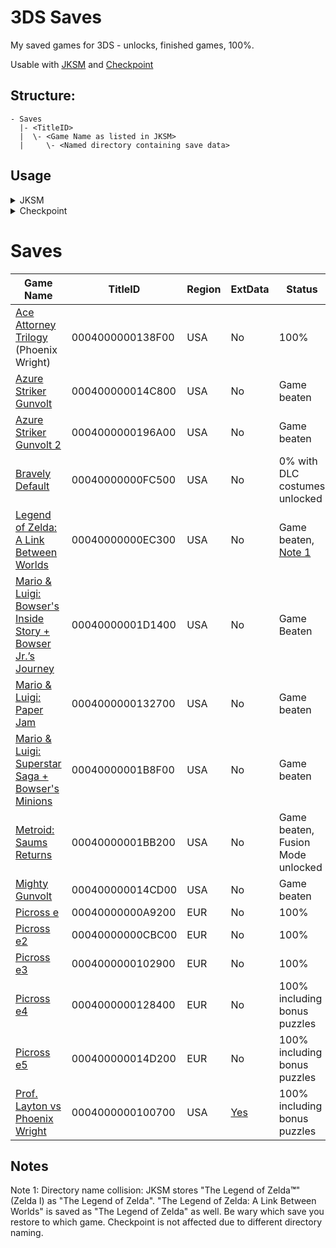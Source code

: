 # 3DS Saves
My saved games for 3DS - unlocks, finished games, 100%.

Usable with [JKSM](https://github.com/J-D-K/JKSM/releases) and [Checkpoint](https://github.com/FlagBrew/Checkpoint/releases)

## Structure:
```
- Saves
  |- <TitleID>
  |  \- <Game Name as listed in JKSM>
  |     \- <Named directory containing save data>
```

## Usage
<details>
  <summary>JKSM</summary>
  
  - Backup the game in question once to make things easier
  - Download the save game directory (e.g. `complete`) for the game you want (if region doesn't match, try anyway. Most should still work)
  - Copy the downloaded directory into `sdcard:/JKSV/Saves/<Game Name>/`, so it looks like e.g. `sdcard:/JKSV/Saves/SUPER MARIO 3D LAND/complete/` - [Note 1](#note1)
  - If the table lists ExtData for the game, repeat the steps with `sdcard:/JKSV/ExtData/`
  - Start JKSM and restore the save and, if applicable, ExtData
</details>

<details>
  <summary>Checkpoint</summary>
  
  - Start Checkpoint once to initialize all directories
  - Download the save game directory (e.g. `complete`) for the game you want (if region doesn't match, try anyway. Most should still work)
  - Find the Checkpoint save game directory: open `sdcard:/3ds/Checkpoint/saves/`, look for `0x<digits 10-14 of Title ID> <Game Name>`, e.g. `0x0053F Super Mario 3D Land`
  - Copy the downloaded directory into `sdcard:/3ds/Checkpoint/saves/<Game directory>/`, so it looks like e.g. `sdcard:/3ds/Checkpoint/saves/0x0053F SUPER MARIO 3D LAND/complete/` 
  - If the table lists ExtData for the game, download and copy to `sdcard:/3ds/Checkpoint/extdata/<Game directory>/`
  - Start Checkpoint and restore the save and, if applicable, ExtData
</details>

# Saves

Game Name | TitleID | Region | ExtData | Status
----------|---------|--------|---------|-------
[Ace Attorney Trilogy](../main/Saves/0004000000138F00/Ace%20Attorney%20Trilogy/) (Phoenix Wright)|0004000000138F00|USA|No|100%
[Azure Striker Gunvolt](../main/Saves/000400000014C800/AZURE%20STRIKER%20GUNVOLT/)|000400000014C800|USA|No|Game beaten
[Azure Striker Gunvolt 2](../main/Saves/0004000000196A00/AZURE%20STRIKER%20GUNVOLT%202/)|0004000000196A00|USA|No|Game beaten
[Bravely Default](../main/Saves/00040000000FC500/BRAVELY%20DEFAULT/)|00040000000FC500|USA|No|0% with DLC costumes unlocked
[Legend of Zelda: A Link Between Worlds](../main/Saves/00040000000EC300/The%20Legend%20of%20Zelda/)|00040000000EC300|USA|No|Game beaten, [Note 1](#note1)
[Mario & Luigi: Bowser's Inside Story + Bowser Jr.’s Journey](../main/Saves/00040000001D1400/Mario%20&%20Luigi%20%20Bowser's%20Inside…/)|00040000001D1400|USA|No|Game Beaten
[Mario & Luigi: Paper Jam](../main/Saves/0004000000132700/Mario%20&%20Luigi%20%20Paper…/)|0004000000132700|USA|No|Game beaten
[Mario & Luigi: Superstar Saga + Bowser's Minions](../main/Saves/00040000001B8F00/Mario%20&%20Luigi%20%20Superstar…/)|00040000001B8F00|USA|No|Game beaten
[Metroid: Saums Returns](../main/Saves/00040000001BB200/Metroid%20%20Samus%20Returns/)|00040000001BB200|USA|No|Game beaten, Fusion Mode unlocked
[Mighty Gunvolt](../main/Saves/000400000014CD00/MIGHTY%20GUNVOLT/)|000400000014CD00|USA|No|Game beaten
[Picross e](../main/Saves/00040000000A9200/Picross%20e/)|00040000000A9200|EUR|No|100%
[Picross e2](../main/Saves/00040000000CBC00/Picross%20e2/)|00040000000CBC00|EUR|No|100%
[Picross e3](../main/Saves/0004000000102900/Picross%20e3/)|0004000000102900|EUR|No|100%
[Picross e4](../main/Saves/0004000000128400/Picross%20e4/)|0004000000128400|EUR|No|100% including bonus puzzles
[Picross e5](../main/Saves/000400000014D200/Picross%20e5/)|000400000014D200|EUR|No|100% including bonus puzzles
[Prof. Layton vs Phoenix Wright](../main/Saves/0004000000100700/Prof%20%20Layton%20vs%20Phoenix%20Wrigh/)|0004000000100700|USA|[Yes](../main/ExtData/0004000000100700/Prof%20%20Layton%20vs%20Phoenix%20Wrigh/)|100% including bonus puzzles

 
## Notes
<a name="note1"></a>Note 1: Directory name collision: JKSM stores "The Legend of Zelda<b>&trade;</b>" (Zelda I) as "The Legend of Zelda". "The Legend of Zelda: A Link Between Worlds" is saved as "The Legend of Zelda" as well. Be wary which save you restore to which game. Checkpoint is not affected due to different directory naming.
